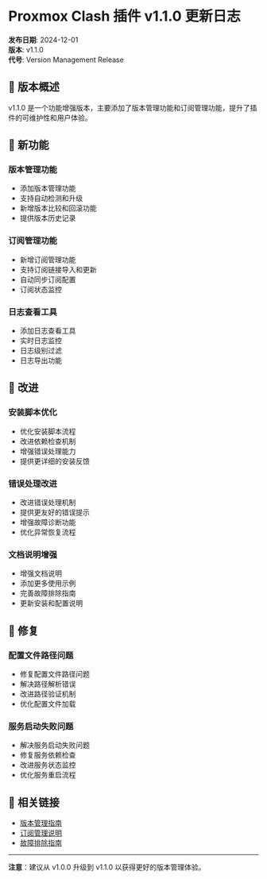 # Proxmox Clash 插件 v1.1.0 更新日志

**发布日期**: 2024-12-01  
**版本**: v1.1.0  
**代号**: Version Management Release

## 🎯 版本概述

v1.1.0 是一个功能增强版本，主要添加了版本管理功能和订阅管理功能，提升了插件的可维护性和用户体验。

## 🚀 新功能

### 版本管理功能
- 添加版本管理功能
- 支持自动检测和升级
- 新增版本比较和回滚功能
- 提供版本历史记录

### 订阅管理功能
- 新增订阅管理功能
- 支持订阅链接导入和更新
- 自动同步订阅配置
- 订阅状态监控

### 日志查看工具
- 添加日志查看工具
- 实时日志监控
- 日志级别过滤
- 日志导出功能

## 🔧 改进

### 安装脚本优化
- 优化安装脚本流程
- 改进依赖检查机制
- 增强错误处理能力
- 提供更详细的安装反馈

### 错误处理改进
- 改进错误处理机制
- 提供更友好的错误提示
- 增强故障诊断功能
- 优化异常恢复流程

### 文档说明增强
- 增强文档说明
- 添加更多使用示例
- 完善故障排除指南
- 更新安装和配置说明

## 🐛 修复

### 配置文件路径问题
- 修复配置文件路径问题
- 解决路径解析错误
- 改进路径验证机制
- 优化配置文件加载

### 服务启动失败问题
- 解决服务启动失败问题
- 修复服务依赖检查
- 改进服务状态监控
- 优化服务重启流程

## 🔗 相关链接

- [版本管理指南](../installation/version-management.md)
- [订阅管理说明](../configuration/quick-start.md)
- [故障排除指南](../troubleshooting/index.md)

---

**注意**：建议从 v1.0.0 升级到 v1.1.0 以获得更好的版本管理体验。
